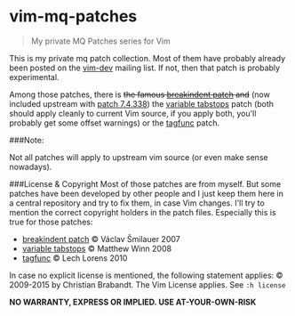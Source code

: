 vim-mq-patches
==============

> My private MQ Patches series for Vim

This is my private mq patch collection. Most of them have probably already been posted on the [vim-dev](http://groups.google.com/group/vim_dev) mailing list. If not, then that patch is probably experimental.

Among those patches, there is ~~the famous [breakindent patch](https://github.com/chrisbra/vim-mq-patches/blob/master/breakindent_patch) and~~ (now included upstream with [patch 7.4.338](https://groups.google.com/d/msg/vim_dev/qrhUA-dt7SY/9TtlIVu9r2oJ)) the [variable tabstops](https://github.com/chrisbra/vim-mq-patches/blob/master/var_tabstops) patch (both should apply cleanly to current Vim source, if you apply both, you'll probably get some offset warnings) or the [tagfunc](https://github.com/chrisbra/vim-mq-patches/blob/master/tagfunc) patch.

###Note:

Not all patches will apply to upstream vim source (or even make sense nowadays).

###License & Copyright
Most of those patches are from myself. But some patches have been developed by other people and I just keep them here in a central repository and try to fix them, in case Vim changes.
I'll try to mention the correct copyright holders in the patch files. Especially this is true for those patches:
- [breakindent patch](https://github.com/chrisbra/vim-mq-patches/blob/master/breakindent_patch) © Václav Šmilauer 2007
- [variable tabstops](https://github.com/chrisbra/vim-mq-patches/blob/master/var_tabstops) © Matthew Winn 2008
- [tagfunc](https://github.com/chrisbra/vim-mq-patches/blob/master/tagfunc) © Lech Lorens 2010

In case no explicit license is mentioned, the following statement applies:
© 2009-2015 by Christian Brabandt. The Vim License applies. See `:h license`

__NO WARRANTY, EXPRESS OR IMPLIED.  USE AT-YOUR-OWN-RISK__
